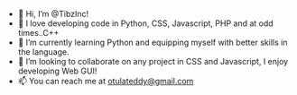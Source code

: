 - 👋 Hi, I’m @TibzInc!
- 👀 I love developing code in Python, CSS, Javascript, PHP and at odd times..C++
- 🌱 I’m currently learning Python and equipping myself with better skills in the language.
- 💞️ I’m looking to collaborate on any project in CSS and Javascript, I enjoy developing Web GUI!
- 📫 You can reach me at otulateddy@gmail.com

<!---
TibzInc/TibzInc is a ✨ special ✨ repository because its `README.md` (this file) appears on your GitHub profile.
You can click the Preview link to take a look at your changes.
--->
